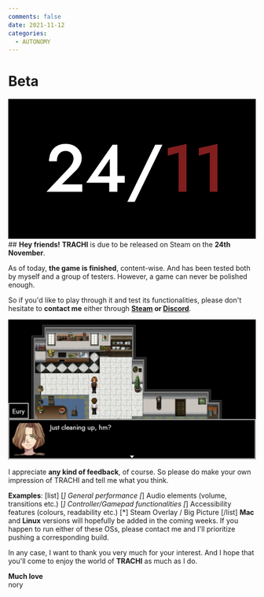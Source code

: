 ```yaml
---
comments: false
date: 2021-11-12
categories:
  - AUTONOMY
---
```


# Beta

![](../../../../../assets/blog/images/steam/2021/142f105c474e079a271131b1eea418a77fe60072.png)## **Hey friends!**
**TRACHI** is due to be released on Steam on the **24th November**.

As of today, **the game is finished**, content-wise. And has been tested both by myself and a group of testers. However, a game can never be polished enough. 

So if you'd like to play through it and test its functionalities, please don't hesitate to **contact me** either through **[Steam](https://steamcommunity.com/id/norygami/) or [Discord](https://discord.gg/DyYx8zN6qq)**.

![](../../../../../assets/blog/images/steam/2021/9f15ff1a4b0ff8075d898d23744715a5e37b27a1.png)

I appreciate **any kind of feedback**, of course. So please do make your own impression of TRACHI and tell me what you think. 

**Examples**:
[list]
[*] General performance
[*] Audio elements (volume, transitions etc.)
[*] Controller/Gamepad functionalities
[*] Accessibility features (colours, readability etc.)
[*] Steam Overlay / Big Picture [/list]
**Mac** and **Linux** versions will hopefully be added in the coming weeks. If you happen to run either of these OSs, please contact me and I'll prioritize pushing a corresponding build.

In any case, I want to thank you very much for your interest. And I hope that you'll come to enjoy the world of **TRACHI** as much as I do.

**Much love**  
nory
